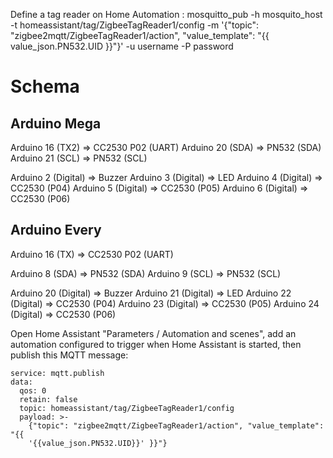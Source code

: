 Define a tag reader on Home Automation :
mosquitto_pub -h mosquito_host -t homeassistant/tag/ZigbeeTagReader1/config -m '{"topic": "zigbee2mqtt/ZigbeeTagReader1/action", "value_template": "{{ value_json.PN532.UID }}"}' -u username -P password



# Schema

## Arduino Mega

Arduino 16 (TX2) => CC2530 P02 (UART)
Arduino 20 (SDA) => PN532 (SDA)
Arduino 21 (SCL) => PN532 (SCL)

Arduino 2 (Digital) => Buzzer
Arduino 3 (Digital) => LED
Arduino 4 (Digital) => CC2530 (P04)
Arduino 5 (Digital) => CC2530 (P05)
Arduino 6 (Digital) => CC2530 (P06)


## Arduino Every

Arduino 16 (TX) => CC2530 P02 (UART)

Arduino 8 (SDA) => PN532 (SDA)
Arduino 9 (SCL) => PN532 (SCL)

Arduino 20 (Digital) => Buzzer
Arduino 21 (Digital) => LED
Arduino 22 (Digital) => CC2530 (P04)
Arduino 23 (Digital) => CC2530 (P05)
Arduino 24 (Digital) => CC2530 (P06)


Open Home Assistant "Parameters / Automation and scenes", add an automation configured to trigger when Home Assistant is started, then publish this MQTT message:

```
service: mqtt.publish
data:
  qos: 0
  retain: false
  topic: homeassistant/tag/ZigbeeTagReader1/config
  payload: >-
    {"topic": "zigbee2mqtt/ZigbeeTagReader1/action", "value_template": "{{
    '{{value_json.PN532.UID}}' }}"}
```
